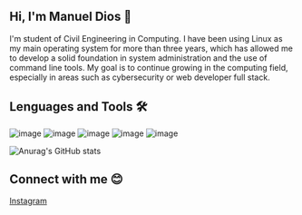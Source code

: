 ## Hi, I'm Manuel Dios 👋

I'm student of Civil Engineering in Computing. 
I have been using Linux as my main operating system for more than three years, which has allowed me to develop a solid foundation in system administration and the use of command line tools.
My goal is to continue growing in the computing field, especially in areas such as cybersecurity or web developer full stack.


## Lenguages and Tools 🛠
![image](https://github.com/user-attachments/assets/3c1dd439-8698-440b-9a57-5b91d91951c8)
![image](https://github.com/user-attachments/assets/00918dbf-6ec4-4233-affa-6e66eb16a87d)
![image](https://github.com/user-attachments/assets/0f3e887c-64e9-4201-9e39-72bf8a14538b)
![image](https://github.com/user-attachments/assets/cb1974a4-6054-4ab9-b81e-a0f9505fe3e5)
![image](https://github.com/user-attachments/assets/ef7f9538-0c2a-4e2e-afc8-b3281c1f986a)



![Anurag's GitHub stats](https://github-readme-stats.vercel.app/api?username=NeoManD10&theme=radical&show=reviews,discussions_started,discussions_answered,prs_merged,prs_merged_percentage)

## Connect with me 😊
[Instagram](https://www.instagram.com/di5t0pic/) 





